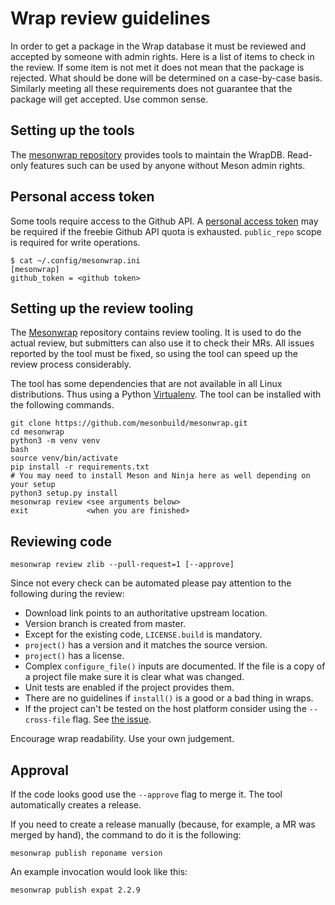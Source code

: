 # Wrap review guidelines

In order to get a package in the Wrap database it must be reviewed and
accepted by someone with admin rights. Here is a list of items to
check in the review. If some item is not met it does not mean that the
package is rejected. What should be done will be determined on a
case-by-case basis. Similarly meeting all these requirements does not
guarantee that the package will get accepted. Use common sense.

## Setting up the tools

The [mesonwrap repository](https://github.com/mesonbuild/mesonwrap)
provides tools to maintain the WrapDB. Read-only features such can be
used by anyone without Meson admin rights.

## Personal access token

Some tools require access to the Github API. A [personal access
token](https://github.com/settings/tokens) may be required if the
freebie Github API quota is exhausted. `public_repo` scope is required
for write operations.

```
$ cat ~/.config/mesonwrap.ini
[mesonwrap]
github_token = <github token>
```

## Setting up the review tooling

The [Mesonwrap](https://github.com/mesonbuild/mesonwrap/) repository
contains review tooling. It is used to do the actual review, but
submitters can also use it to check their MRs. All issues reported by
the tool must be fixed, so using the tool can speed up the review
process considerably.

The tool has some dependencies that are not available in all Linux
distributions. Thus using a Python
[Virtualenv](https://virtualenv.pypa.io/en/stable/). The tool can be
installed with the following commands.

```
git clone https://github.com/mesonbuild/mesonwrap.git
cd mesonwrap
python3 -m venv venv
bash
source venv/bin/activate
pip install -r requirements.txt
# You may need to install Meson and Ninja here as well depending on your setup
python3 setup.py install
mesonwrap review <see arguments below>
exit             <when you are finished>
```

## Reviewing code

```
mesonwrap review zlib --pull-request=1 [--approve]
```

Since not every check can be automated please pay attention to the
following during the review:

- Download link points to an authoritative upstream location.
- Version branch is created from master.
- Except for the existing code, `LICENSE.build` is mandatory.
- `project()` has a version and it matches the source version.
- `project()` has a license.
- Complex `configure_file()` inputs are documented.
  If the file is a copy of a project file make sure it is clear what was changed.
- Unit tests are enabled if the project provides them.
- There are no guidelines if `install()` is a good or a bad thing in wraps.
- If the project can't be tested on the host platform consider using the `--cross-file` flag.
  See [the issue](https://github.com/mesonbuild/mesonwrap/issues/125).

Encourage wrap readability. Use your own judgement.

## Approval

If the code looks good use the `--approve` flag to merge it.
The tool automatically creates a release.

If you need to create a release manually (because, for example, a MR
was merged by hand), the command to do it is the following:

```shell
mesonwrap publish reponame version
```

An example invocation would look like this:

```shell
mesonwrap publish expat 2.2.9
```
